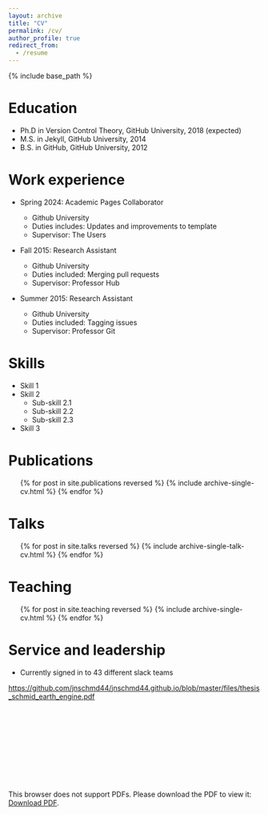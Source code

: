 ```yaml
---
layout: archive
title: "CV"
permalink: /cv/
author_profile: true
redirect_from:
  - /resume
---
```


{% include base_path %}

Education
======
* Ph.D in Version Control Theory, GitHub University, 2018 (expected)
* M.S. in Jekyll, GitHub University, 2014
* B.S. in GitHub, GitHub University, 2012

Work experience
======
* Spring 2024: Academic Pages Collaborator
  * Github University
  * Duties includes: Updates and improvements to template
  * Supervisor: The Users

* Fall 2015: Research Assistant
  * Github University
  * Duties included: Merging pull requests
  * Supervisor: Professor Hub

* Summer 2015: Research Assistant
  * Github University
  * Duties included: Tagging issues
  * Supervisor: Professor Git
  
Skills
======
* Skill 1
* Skill 2
  * Sub-skill 2.1
  * Sub-skill 2.2
  * Sub-skill 2.3
* Skill 3

Publications
======
  <ul>{% for post in site.publications reversed %}
    {% include archive-single-cv.html %}
  {% endfor %}</ul>
  
Talks
======
  <ul>{% for post in site.talks reversed %}
    {% include archive-single-talk-cv.html  %}
  {% endfor %}</ul>
  
Teaching
======
  <ul>{% for post in site.teaching reversed %}
    {% include archive-single-cv.html %}
  {% endfor %}</ul>
  
Service and leadership
======
* Currently signed in to 43 different slack teams


https://github.com/jnschmd44/jnschmd44.github.io/blob/master/files/thesis_schmid_earth_engine.pdf

<object data="https://github.com/jnschmd44/jnschmd44.github.io/blob/master/files/thesis_schmid_earth_engine.pdf
" type="application/pdf" width="700px" height="700px">
    <embed src="https://github.com/jnschmd44/jnschmd44.github.io/blob/master/files/thesis_schmid_earth_engine.pdf">
        <p>This browser does not support PDFs. Please download the PDF to view it: <a href="https://github.com/jnschmd44/jnschmd44.github.io/blob/master/files/thesis_schmid_earth_engine.pdf">Download PDF</a>.</p>
    </embed>
</object>











